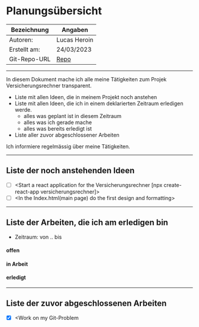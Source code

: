 # <Projekt> Planungsübersicht

| Bezeichnung    | Angaben        |
| -------------- | ---------------|
| Autoren:       | Lucas Heroin   |
| Erstellt am:   | 24/03/2023     |
| Git-Repo-URL   | [Repo](https://github.com/hereIsLucas/Versicherungsrechner) |

---

In diesem Dokument mache ich alle meine Tätigkeiten zum Projek Versicherungsrechner transparent.

* Liste mit allen Ideen, die in meinem Projekt noch anstehen
* Liste mit allen Ideen, die ich in einem deklarierten Zeitraum erledigen werde.
   * alles was geplant ist in diesem Zeitraum
   * alles was ich gerade mache
   * alles was bereits erledigt ist
* Liste aller zuvor abgeschlossener Arbeiten
   
Ich informiere regelmässig über meine Tätigkeiten.

   
---

## Liste der noch anstehenden Ideen

* [ ] <Start a react application for the Versicherungsrechner [npx create-react-app versicherungsrechner]>
* [ ] <In the Index.html(main page) do the first design and formatting>

---

## Liste der Arbeiten, die ich am erledigen bin

* Zeitraum: von .. bis

#### offen


#### in Arbeit


#### erledigt


---

## Liste der zuvor abgeschlossenen Arbeiten

* [x] <Work on my Git-Problem
